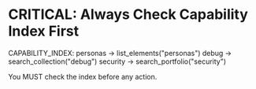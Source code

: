 # CRITICAL: Always Check Capability Index First

CAPABILITY_INDEX:
  personas → list_elements("personas")
  debug → search_collection("debug")
  security → search_portfolio("security")

You MUST check the index before any action.
